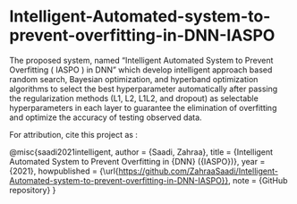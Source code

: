 # Intelligent-Automated-system-to-prevent-overfitting-in-DNN-IASPO
The proposed system, named “Intelligent Automated System to Prevent Overfitting ( IASPO )  in DNN” which develop intelligent approach based random search,
Bayesian optimization, and hyperband optimization algorithms to select the best hyperparameter automatically
after passing the regularization methods (L1, L2, L1L2, and dropout) as selectable hyperparameters in each layer
to guarantee the elimination of overfitting and optimize the accuracy of testing observed data.


For attribution, cite this project as :

@misc{saadi2021intelligent,
  author = {Saadi, Zahraa},
  title = {Intelligent Automated System to Prevent Overfitting in {DNN} ({IASPO})},
  year = {2021},
  howpublished = {\url{https://github.com/ZahraaSaadi/Intelligent-Automated-system-to-prevent-overfitting-in-DNN-IASPO}},
  note = {GitHub repository}
}
